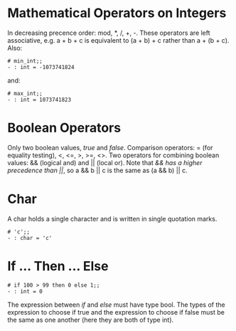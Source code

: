 Mathematical Operators on Integers
==================================
In decreasing precence order: mod, *, /,  +, -.
These operators are left associative, e.g. a + b + c is equivalent to (a + b) + c rather than a + (b + c).
Also:

```
# min_int;;
- : int = -1073741824
```

and:

```
# max_int;;
- : int = 1073741823
```

Boolean Operators
=================
Only two boolean values, *true* and *false*.
Comparison operators: = (for equality testing), <, <=, >, >=, <>.
Two operators for combining boolean values: && (logical and) and || (local or). Note that *&& has a higher precedence than ||*, so a && b || c is the same as (a && b) || c.

Char
====
A char holds a single character and is written in single quotation marks.

```
# 'c';;
- : char = 'c'
```

If ... Then ... Else
====================

```
# if 100 > 99 then 0 else 1;;
- : int = 0
```
    
The expression between *if* and *else* must have type bool.
The types of the expression to choose if true and the expression to choose if false must be the same as one another (here they are both of type int).

